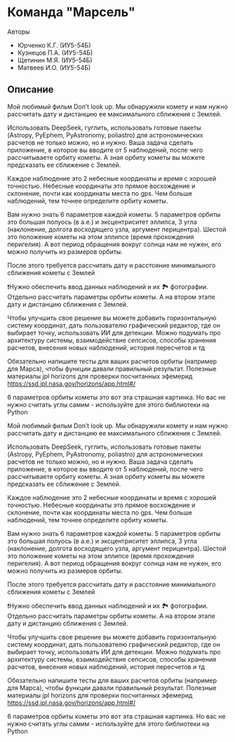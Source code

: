 # Команда "Марсель"

Авторы
- Юрченко К.Г. (ИУ5-54Б)
- Кузнецов П.А. (ИУ5-54Б)
- Щетинин М.Я. (ИУ5-54Б)
- Матвеев И.О. (ИУ5-54Б)

Описание
--------

Мой любимый фильм Don’t look up. Мы обнаружили комету и нам нужно рассчитать дату и дистанцию ее максимального сближения с Землей. 

Использовать DeepSeek, гуглить, использовать готовые пакеты (Astropy, PyEphem, PyAstronomy, poliastro) для астрономических расчетов не только можно, но и нужно. Ваша задача сделать приложение, в которое вы вводите от 5 наблюдений, после чего рассчитываете орбиту кометы. А зная орбиту кометы вы можете предсказать ее сближение с Землей. 

Каждое наблюдение это 2 небесные координаты и время с хорошей точностью. Небесные координаты это прямое восхождение и склонение, почти как координаты места по gps. Чем больше наблюдений, тем точнее определите орбиту кометы.

Вам нужно знать 6 параметров каждой кометы. 5 параметров орбиты это большая полуось (в а.е.) и эксцентриситет эллипса, 3 угла (наклонение, долгота восходящего узла, аргумент перицентра). Шестой это положение кометы на этом эллипсе (время прохождения перигелия). А вот период обращения вокруг солнца нам не нужен, его можно получить из размеров орбиты. 

После этого требуется рассчитать дату и расстояние минимального сближения кометы с Землей

❗️Нужно обеспечить ввод данных наблюдений и их 🏞️ фотографии. Отдельно рассчитать параметры орбиты кометы. А на втором этапе дату и дистанцию сближения с Землей.  

Чтобы улучшить свое решение вы можете добавить горизонтальную систему координат, дать пользователю графический редактор, где он выбирает точку, использовать ИИ для детекции. Можно подумать про архитектуру системы, взаимодействие сепсисов, способы хранения расчетов, внесения новых наблюдений, история пересчетов и тд

Обязательно напишите тесты для ваших расчетов орбиты (например для Марса), чтобы функции давали правильный результат. Полезные материалы jpl horizons для проверки посчитанных эфемерид https://ssd.jpl.nasa.gov/horizons/app.html#/

6 параметров орбиты кометы это вот эта страшная картинка. Но вас не нужно считать углы самим - используйте для этого библиотеки на Python


Мой любимый фильм Don’t look up. Мы обнаружили комету и нам нужно рассчитать дату и дистанцию ее максимального сближения с Землей. 

Использовать DeepSeek, гуглить, использовать готовые пакеты (Astropy, PyEphem, PyAstronomy, poliastro) для астрономических расчетов не только можно, но и нужно. Ваша задача сделать приложение, в которое вы вводите от 5 наблюдений, после чего рассчитываете орбиту кометы. А зная орбиту кометы вы можете предсказать ее сближение с Землей. 

Каждое наблюдение это 2 небесные координаты и время с хорошей точностью. Небесные координаты это прямое восхождение и склонение, почти как координаты места по gps. Чем больше наблюдений, тем точнее определите орбиту кометы.

Вам нужно знать 6 параметров каждой кометы. 5 параметров орбиты это большая полуось (в а.е.) и эксцентриситет эллипса, 3 угла (наклонение, долгота восходящего узла, аргумент перицентра). Шестой это положение кометы на этом эллипсе (время прохождения перигелия). А вот период обращения вокруг солнца нам не нужен, его можно получить из размеров орбиты. 

После этого требуется рассчитать дату и расстояние минимального сближения кометы с Землей

❗️Нужно обеспечить ввод данных наблюдений и их 🏞️ фотографии. Отдельно рассчитать параметры орбиты кометы. А на втором этапе дату и дистанцию сближения с Землей.  

Чтобы улучшить свое решение вы можете добавить горизонтальную систему координат, дать пользователю графический редактор, где он выбирает точку, использовать ИИ для детекции. Можно подумать про архитектуру системы, взаимодействие сепсисов, способы хранения расчетов, внесения новых наблюдений, история пересчетов и тд

Обязательно напишите тесты для ваших расчетов орбиты (например для Марса), чтобы функции давали правильный результат. Полезные материалы jpl horizons для проверки посчитанных эфемерид https://ssd.jpl.nasa.gov/horizons/app.html#/

6 параметров орбиты кометы это вот эта страшная картинка. Но вас не нужно считать углы самим - используйте для этого библиотеки на Python
